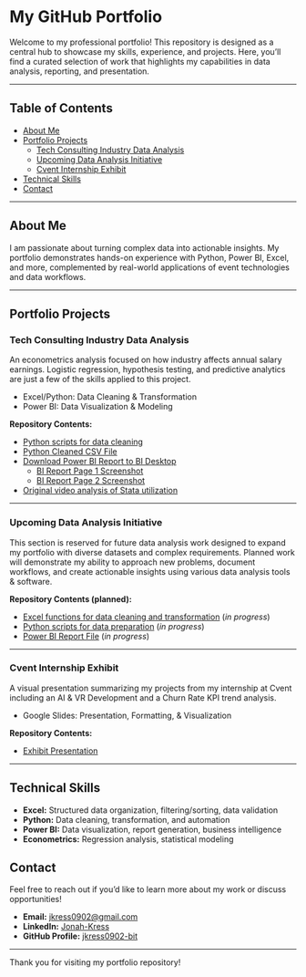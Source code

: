 # My GitHub Portfolio

Welcome to my professional portfolio! This repository is designed as a central hub to showcase my skills, experience, and projects. Here, you’ll find a curated selection of work that highlights my capabilities in data analysis, reporting, and presentation.

---

## Table of Contents

- [About Me](#about-me)
- [Portfolio Projects](#portfolio-projects)
  - [Tech Consulting Industry Data Analysis](#tech-consulting-industry-data-analysis)
  - [Upcoming Data Analysis Initiative](#upcoming-data-analysis-initiative)
  - [Cvent Internship Exhibit](#cvent-internship-exhibit)
- [Technical Skills](#technical-skills)
- [Contact](#contact)

---

## About Me

I am passionate about turning complex data into actionable insights. My portfolio demonstrates hands-on experience with Python, Power BI, Excel, and more, complemented by real-world applications of event technologies and data workflows.

---

## Portfolio Projects

### Tech Consulting Industry Data Analysis

An econometrics analysis focused on how industry affects annual salary earnings. Logistic regression, hypothesis testing, and predictive analytics are just a few of the skills applied to this project. 
- Excel/Python: Data Cleaning & Transformation
- Power BI: Data Visualization & Modeling 

**Repository Contents:**
- [Python scripts for data cleaning](Analysis.ipynb)
- [Python Cleaned CSV File](usa_clean.csv)
- [Download Power BI Report to BI Desktop](EconometricsBI.pbix)
  - [BI Report Page 1 Screenshot](Report1.png)
  - [BI Report Page 2 Screenshot](Report2.png)
- [Original video analysis of Stata utilization](https://drive.google.com/file/d/1M5DqL5QRS9ZU_MnxDGwxunX1IWCF1baa/view?usp=drive_link)

---

### Upcoming Data Analysis Initiative

This section is reserved for future data analysis work designed to expand my portfolio with diverse datasets and complex requirements. Planned work will demonstrate my ability to approach new problems, document workflows, and create actionable insights using various data analysis tools & software.  

**Repository Contents (planned):**
- [Excel functions for data cleaning and transformation](#) (*in progress*)
- [Python scripts for data preparation](#) (*in progress*)
- [Power BI Report File](#) (*in progress*)
<!--Summary of findings and impact _______. > Use Microsoft Word Link-->

---

### Cvent Internship Exhibit

A visual presentation summarizing my projects from my internship at Cvent including an AI & VR Development and a Churn Rate KPI trend analysis. 
- Google Slides: Presentation, Formatting, & Visualization 

**Repository Contents:**
- [Exhibit Presentation](https://docs.google.com/presentation/d/1UGX9AcmMDul_DL1oNOC_OI2Dz0z3a5-gghoVLblCCtU/edit?usp=sharing)

---

## Technical Skills

- **Excel:** Structured data organization, filtering/sorting, data validation
- **Python:** Data cleaning, transformation, and automation
- **Power BI:** Data visualization, report generation, business intelligence 
- **Econometrics:** Regression analysis, statistical modeling

## Contact

Feel free to reach out if you’d like to learn more about my work or discuss opportunities!

- **Email:** [jkress0902@gmail.com](mailto:jkress0902@gmail.com)
- **LinkedIn:** [Jonah-Kress](https://www.linkedin.com/in/jonahkress)
- **GitHub Profile:** [jkress0902-bit](https://github.com/jkress0902-bit)

---

Thank you for visiting my portfolio repository!
